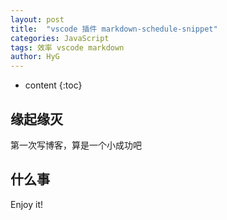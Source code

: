 ```yaml
---
layout: post
title:  "vscode 插件 markdown-schedule-snippet"
categories: JavaScript
tags: 效率 vscode markdown
author: HyG
---
```


* content
{:toc}

## 缘起缘灭

第一次写博客，算是一个小成功吧



## 什么事


Enjoy it!
